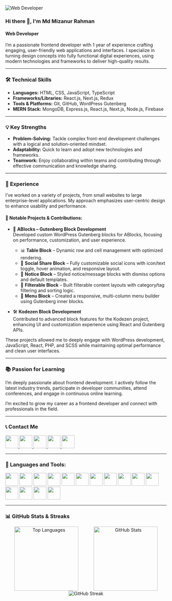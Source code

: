 ![Web Developer](https://i.ibb.co/jyKH9Sg/Navy-Blue-Geometric-Technology-Linked-In-Banner.png)

### Hi there 👋, I'm Md Mizanur Rahman  
#### Web Developer  

I’m a passionate frontend developer with 1 year of experience crafting engaging, user-friendly web applications and interfaces. I specialize in turning design concepts into fully functional digital experiences, using modern technologies and frameworks to deliver high-quality results.

---

### 🛠️ Technical Skills
- **Languages:** HTML, CSS, JavaScript, TypeScript  
- **Frameworks/Libraries:** React.js, Next.js, Redux  
- **Tools & Platforms:** Git, GitHub, WordPress Gutenberg  
- **MERN Stack:** MongoDB, Express.js, React.js, Next.js, Node.js, Firebase  

---

### 💡 Key Strengths
- **Problem-Solving:** Tackle complex front-end development challenges with a logical and solution-oriented mindset.  
- **Adaptability:** Quick to learn and adopt new technologies and frameworks.  
- **Teamwork:** Enjoy collaborating within teams and contributing through effective communication and knowledge sharing.  

---

### 🧠 Experience

I’ve worked on a variety of projects, from small websites to large enterprise-level applications. My approach emphasizes user-centric design to enhance usability and performance.

#### 🚀 Notable Projects & Contributions:

- 🧩 **ABlocks – Gutenberg Block Development**  
  Developed custom WordPress Gutenberg blocks for ABlocks, focusing on performance, customization, and user experience.  
  - 📊 **Table Block** – Dynamic row and cell management with optimized rendering.  
  - 📢 **Social Share Block** – Fully customizable social icons with icon/text toggle, hover animation, and responsive layout.  
  - 📌 **Notice Block** – Styled notice/message blocks with dismiss options and default templates.  
  - 🧮 **Filterable Block** – Built filterable content layouts with category/tag filtering and sorting logic.  
  - 🍴 **Menu Block** – Created a responsive, multi-column menu builder using Gutenberg inner blocks.  

- 🛠️ **Kodezen Block Development**  
  Contributed to advanced block features for the Kodezen project, enhancing UI and customization experience using React and Gutenberg APIs.  

These projects allowed me to deeply engage with WordPress development, JavaScript, React, PHP, and SCSS while maintaining optimal performance and clean user interfaces.

---

### 📚 Passion for Learning
I’m deeply passionate about frontend development. I actively follow the latest industry trends, participate in developer communities, attend conferences, and engage in continuous online learning.  

I’m excited to grow my career as a frontend developer and connect with professionals in the field.

---

### 📞 Contact Me

<p align="left">
  <a href="https://github.com/mizanurrahman70" target="_blank">
    <img src="https://img.shields.io/badge/-GitHub-black?style=flat&logo=github&logoColor=white" height="40" />
  </a>
  <a href="https://www.linkedin.com/in/mizanur-rahman70/" target="_blank">
    <img src="https://img.shields.io/badge/-LinkedIn-blue?style=flat&logo=linkedin&logoColor=white" height="40" />
  </a>
  <a href="https://www.facebook.com/mizanurrahman.dev70" target="_blank">
    <img src="https://img.shields.io/badge/-Facebook-blue?style=flat&logo=facebook&logoColor=white" height="40" />
  </a>
  <a href="https://twitter.com/mizanur_70" target="_blank">
    <img src="https://img.shields.io/badge/-Twitter-1DA1F2?style=flat&logo=twitter&logoColor=white" height="40" />
  </a>
  <a href="https://www.reddit.com/user/u/tuinext" target="_blank">
    <img src="https://img.shields.io/badge/-Reddit-orange?style=flat&logo=reddit&logoColor=white" height="40" />
  </a>
</p>

---

### 🧰 Languages and Tools:
<p align="left">
  <a href="https://getbootstrap.com" target="_blank"><img src="https://img.shields.io/badge/-Bootstrap-563D7C?style=flat&logo=bootstrap&logoColor=white" height="40"/></a>
  <a href="https://www.cprogramming.com/" target="_blank"><img src="https://img.shields.io/badge/-C-00599C?style=flat&logo=c&logoColor=white" height="40"/></a>
  <a href="https://www.w3schools.com/css/" target="_blank"><img src="https://img.shields.io/badge/-CSS3-1572B6?style=flat&logo=css3&logoColor=white" height="40"/></a>
  <a href="https://expressjs.com" target="_blank"><img src="https://img.shields.io/badge/-Express.js-000000?style=flat&logo=express&logoColor=white" height="40"/></a>
  <a href="https://www.figma.com/" target="_blank"><img src="https://img.shields.io/badge/-Figma-F24E1E?style=flat&logo=figma&logoColor=white" height="40"/></a>
  <a href="https://www.w3.org/html/" target="_blank"><img src="https://img.shields.io/badge/-HTML5-E34F26?style=flat&logo=html5&logoColor=white" height="40"/></a>
  <a href="https://developer.mozilla.org/en-US/docs/Web/JavaScript" target="_blank"><img src="https://img.shields.io/badge/-JavaScript-F7DF1E?style=flat&logo=javascript&logoColor=black" height="40"/></a>
  <a href="https://www.mongodb.com/" target="_blank"><img src="https://img.shields.io/badge/-MongoDB-47A248?style=flat&logo=mongodb&logoColor=white" height="40"/></a>
  <a href="https://nodejs.org" target="_blank"><img src="https://img.shields.io/badge/-Node.js-339933?style=flat&logo=node.js&logoColor=white" height="40"/></a>
  <a href="https://www.php.net" target="_blank"><img src="https://img.shields.io/badge/-PHP-777BB4?style=flat&logo=php&logoColor=white" height="40"/></a>
  <a href="https://reactjs.org/" target="_blank"><img src="https://img.shields.io/badge/-React.js-61DAFB?style=flat&logo=react&logoColor=black" height="40"/></a>
  <a href="https://redux.js.org" target="_blank"><img src="https://img.shields.io/badge/-Redux-764ABC?style=flat&logo=redux&logoColor=white" height="40"/></a>
  <a href="https://sass-lang.com" target="_blank"><img src="https://img.shields.io/badge/-Sass-CC6699?style=flat&logo=sass&logoColor=white" height="40"/></a>
  <a href="https://tailwindcss.com/" target="_blank"><img src="https://img.shields.io/badge/-TailwindCSS-38B2AC?style=flat&logo=tailwindcss&logoColor=white" height="40"/></a>
  <a href="https://www.typescriptlang.org/" target="_blank"><img src="https://img.shields.io/badge/-TypeScript-3178C6?style=flat&logo=typescript&logoColor=white" height="40"/></a>
</p>

---

### 📊 GitHub Stats & Streaks

<div align="center" style="display: flex; align-items: center; justify-content: space-evenly; flex-wrap: wrap; gap: 20px;">
  <img src="https://github-readme-stats.vercel.app/api/top-langs?username=mizanurrahman70&show_icons=true&locale=en&layout=compact" alt="Top Languages" height="200" />
  <img src="https://github-readme-stats.vercel.app/api?username=mizanurrahman70&show_icons=true&locale=en" alt="GitHub Stats" height="200" />
</div>

<div align="center" width="100%">
  <img src="https://github-readme-streak-stats.herokuapp.com?user=mizanurrahman70&theme=default&hide_border=false" alt="GitHub Streak" />
</div>
